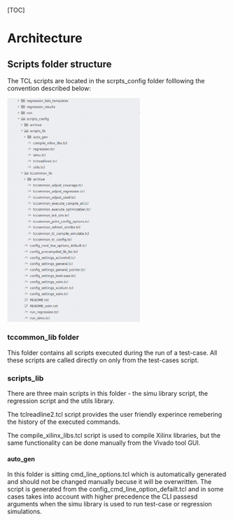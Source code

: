 

[TOC]

# Architecture



## Scripts folder structure

The TCL scripts are located in the scrpts_config folder folllowing the convention described below:

<img src="images/scritps_folder_structure.png" alt="image-20240608225620702" style="zoom:50%;" />

### tccommon_lib folder

This folder contains all scripts executed during the run of a test-case. All these scripts are called directly on only from the test-cases script.

### scripts_lib

There are three main scripts in this folder - the simu library script, the regression script and the utils library.

The tclreadline2.tcl script provides the user friendly experince remebering the history of the executed commands.

The compile_xilinx_libs.tcl script is used to compile Xilinx libraries, but the same functionality can be done manually from the Vivado tool GUI.

#### auto_gen

In this folder is sitting cmd_line_options.tcl which is automatically generated and should not be changed manually becuse it will be overwritten. The script is generated from the config_cmd_line_option_defailt.tcl and in some cases takes into account with higher precedence the CLI passesd arguments when the simu library is used to run test-case or regression simulations.
